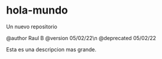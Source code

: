 # hola-mundo
Un nuevo repositorio


@author Raul B
@version 05/02/22\n
@deprecated 05/02/22

Esta es una descripcion mas grande.
